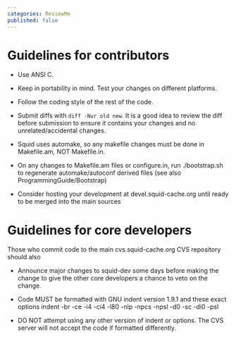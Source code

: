 ```yaml
---
categories: ReviewMe
published: false
---
```

# Guidelines for contributors

  - Use ANSI C.

  - Keep in portability in mind. Test your changes on different
    platforms.

  - Follow the coding style of the rest of the code.

  - Submit diffs with `diff -Nur old new`. It is a good idea to review
    the diff before submission to ensure it contains your changes and no
    unrelated/accidental changes.

  - Squid uses automake, so any makefile changes must be done in
    Makefile.am, NOT Makefile.in.

  - On any changes to Makefile.am files or configure.in, run
    ./bootstrap.sh to regenerate automake/autoconf derived files (see
    also ProgrammingGuide/Bootstrap)

  - Consider hosting your development at devel.squid-cache.org until
    ready to be merged into the main sources

# Guidelines for core developers

Those who commit code to the main cvs.squid-cache.org CVS repository
should also

  - Announce major changes to squid-dev some days before making the
    change to give the other core developers a chance to veto on the
    change.

  - Code MUST be formatted with GNU indent version 1.9.1 and these exact
    options indent -br -ce -i4 -ci4 -l80 -nlp -npcs -npsl -d0 -sc -di0
    -psl

  - DO NOT attempt using any other version of indent or options. The CVS
    server will not accept the code if formatted differently.

